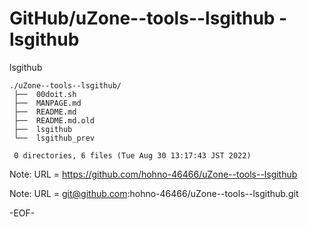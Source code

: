 # GitHub/uZone--tools--lsgithub - lsgithub

lsgithub

    ./uZone--tools--lsgithub/
     ├──  00doit.sh
     ├──  MANPAGE.md
     ├──  README.md
     ├──  README.md.old
     ├──  lsgithub
     └──  lsgithub_prev
     
     0 directories, 6 files (Tue Aug 30 13:17:43 JST 2022)


Note: URL = https://github.com/hohno-46466/uZone--tools--lsgithub

Note: URL = git@github.com:hohno-46466/uZone--tools--lsgithub.git

-EOF-

